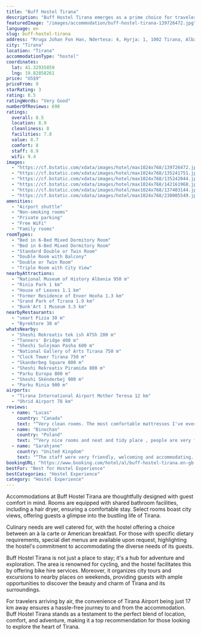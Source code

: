 ```yaml
---
title: "Buff Hostel Tirana"
description: "Buff Hostel Tirana emerges as a prime choice for travelers seeking a blend of comfort and convenience in the heart of Albania's vibrant capital."
featuredImage: "/images/accommodation/buff-hostel-tirana-139726472.jpg"
language: en
slug: buff-hostel-tirana
address: "Rruga Johan Fon Han, Ndertesa: 4, Hyrja: 1, 1002 Tirana, Albania"
city: "Tirana"
location: "Tirana"
accommodationType: "hostel"
coordinates:
  lat: 41.32935859
  lng: 19.82858261
price: "US$9"
priceFrom: 9
starRating: 3
rating: 8.5
ratingWords: "Very Good"
numberOfReviews: 698
ratings:
  overall: 8.5
  location: 8.9
  cleanliness: 8
  facilities: 7.8
  value: 8.7
  comfort: 8
  staff: 8.9
  wifi: 9.4
images:
  - "https://cf.bstatic.com/xdata/images/hotel/max1024x768/139726472.jpg?k=a5ce8c361444d1feca8adde75c11613fb4fb2829f1bf316d8c685341693ff7e0&o=&hp=1"
  - "https://cf.bstatic.com/xdata/images/hotel/max1024x768/135241751.jpg?k=ed9b5be76dbe443571f40b9cefc176b96fa84b09f4ed8fe8424e8962a894ebbd&o=&hp=1"
  - "https://cf.bstatic.com/xdata/images/hotel/max1024x768/135242044.jpg?k=d4b976bf831e96939ecc7e23fdca5af8a7203ad3b61b6cfdccfe2fa9559fc09a&o=&hp=1"
  - "https://cf.bstatic.com/xdata/images/hotel/max1024x768/142161968.jpg?k=3a73bfdef07d300c9fe9dab813f19800c6e88032b9c6384f0ae84e8b5e3bf0dd&o=&hp=1"
  - "https://cf.bstatic.com/xdata/images/hotel/max1024x768/137403144.jpg?k=8f49148743fb9ea4e904902ab12c7979cfdb95f910d3f3c1a5f01df6787a2ba2&o=&hp=1"
  - "https://cf.bstatic.com/xdata/images/hotel/max1024x768/230005549.jpg?k=30ea0da7fbf5f598f2fda92cce75413a81036ca2bada474f59a4ff740fca6a17&o=&hp=1"
amenities:
  - "Airport shuttle"
  - "Non-smoking rooms"
  - "Private parking"
  - "Free WiFi"
  - "Family rooms"
roomTypes:
  - "Bed in 6-Bed Mixed Dormitory Room"
  - "Bed in 6-Bed Mixed Dormitory Room"
  - "Standard Double or Twin Room"
  - "Double Room with Balcony"
  - "Double or Twin Room"
  - "Triple Room with City View"
nearbyAttractions:
  - "National Museum of History Albania 950 m"
  - "Rinia Park 1 km"
  - "House of Leaves 1.1 km"
  - "Former Residence of Enver Hoxha 1.3 km"
  - "Grand Park of Tirana 1.9 km"
  - "Bunk'Art 1 Museum 3.5 km"
nearbyRestaurants:
  - "smart Pizza 30 m"
  - "Byrektore 30 m"
whatsNearby:
  - "Sheshi Rekreativ tek ish ATSh 200 m"
  - "Tanners' Bridge 400 m"
  - "Sheshi Sulejman Pasha 600 m"
  - "National Gallery of Arts Tirana 750 m"
  - "Clock Tower Tirana 750 m"
  - "Skanderbeg Square 800 m"
  - "Sheshi Rekreativ Piramida 800 m"
  - "Parku Europa 800 m"
  - "Sheshi Skënderbej 900 m"
  - "Parku Rinia 900 m"
airports:
  - "Tirana International Airport Mother Teresa 12 km"
  - "Ohrid Airport 78 km"
reviews:
  - name: "Lucas"
    country: "Canada"
    text: "“Very clean rooms. The most comfortable mattresses I've ever slept on in a hostel. The kitchen is well equipped, and there's a nice common area in which to meet and chat with other guests. Great location too.”"
  - name: "Binochan"
    country: "Poland"
    text: "“Very nice rooms and neat and tidy place , people are very friendly 😀”"
  - name: "Sarahjane"
    country: "United Kingdom"
    text: "“The staff were very friendly, welcoming and accommodating. The beds were very comfy, the room was spacious with storage and plenty of plug sockets. The facilities were clean and easily accessible.”"
bookingURL: "https://www.booking.com/hotel/al/buff-hostel-tirana.en-gb.html?aid=8035640"
bestFor: "Best for Hostel Experience"
bestCategories: "Hostel Experience"
category: "Hostel Experience"
---
```


Accommodations at Buff Hostel Tirana are thoughtfully designed with guest comfort in mind. Rooms are equipped with shared bathroom facilities, including a hair dryer, ensuring a comfortable stay. Select rooms boast city views, offering guests a glimpse into the bustling life of Tirana.

Culinary needs are well catered for, with the hostel offering a choice between an à la carte or American breakfast. For those with specific dietary requirements, special diet menus are available upon request, highlighting the hostel's commitment to accommodating the diverse needs of its guests.

Buff Hostel Tirana is not just a place to stay; it's a hub for adventure and exploration. The area is renowned for cycling, and the hostel facilitates this by offering bike hire services. Moreover, it organizes city tours and excursions to nearby places on weekends, providing guests with ample opportunities to discover the beauty and charm of Tirana and its surroundings.

For travelers arriving by air, the convenience of Tirana Airport being just 17 km away ensures a hassle-free journey to and from the accommodation. Buff Hostel Tirana stands as a testament to the perfect blend of location, comfort, and adventure, making it a top recommendation for those looking to explore the heart of Tirana.
